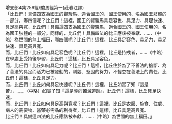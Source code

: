 增支部4集259經/駿馬經第一(莊春江譯)  
「比丘們！具備四支為國王的賢駿馬、適合國王的、國王使用的、名為國王肢體的一部分，哪四個呢？比丘們！這裡，國王的賢駿馬具足容色、具足力、具足快速、具足高與寬，比丘們！具備這四支為國王的賢駿馬、適合國王的、國王使用的、名為國王肢體的一部分。同樣的，比丘們！具備四法的比丘應該被奉獻、……（中略）為世間的無上福田，哪四個呢？比丘們！這裡，比丘具足容色、具足力、具足快速、具足高與寬。  
而，比丘們！比丘如何具足容色呢？比丘們！這裡，比丘是持戒者，……（中略）在學處上受持後學習，比丘們！這樣，比丘具足容色。  
而，比丘們！比丘如何具足力呢？比丘們！這裡，比丘住於為了不善法的捨斷、為了善法的具足而活力已被發動的，剛毅、堅固的努力，不輕忽在善法上的責任，比丘們！這樣，比丘具足力。  
而，比丘們！比丘如何具足快速呢？比丘們！這裡，比丘如實了知『這是苦』，……（中略）如實了知『這是導向苦滅道跡』，比丘們！這樣，比丘具足快速。  
而，比丘們！比丘如何具足高與寬呢？比丘們！這裡，比丘是衣服、施食、住處、病人的需要物、醫藥必需品的利得者，比丘們！這樣，比丘具足高與寬。  
比丘們！具備這四法的比丘應該被奉獻、……（中略）為世間的無上福田。」  
  
  
